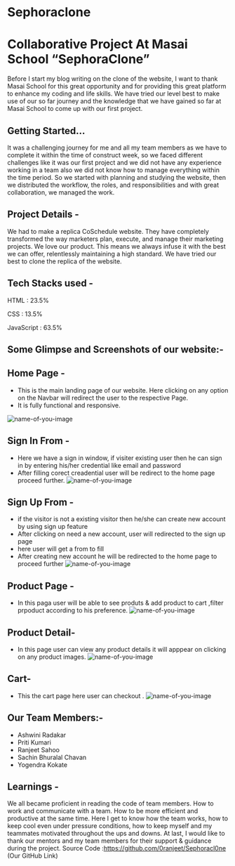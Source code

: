 # Sephoraclone
# Collaborative Project At Masai School “SephoraClone”

Before I start my blog writing on the clone of the website, I want to thank Masai School for this great opportunity and for providing this great platform to enhance my coding and life skills.
We have tried our level best to make use of our so far journey and the knowledge that we have gained so far at Masai School to come up with our first project.


## Getting Started…

It was a challenging journey for me and all my team members as we have to complete it within the time of construct week, so we faced different challenges like it was our first project and we did not have any experience working in a team also we did not know how to manage everything within the time period. So we started with planning and studying the website, then we distributed the workflow, the roles, and responsibilities and with great collaboration, we managed the work.

## Project Details -

We had to make a replica CoSchedule website. They have completely transformed the way marketers plan, execute, and manage their marketing projects. We love our product. This means we always infuse it with the best we can offer, relentlessly maintaining a high standard.
We have tried our best to clone the replica of the website.


## Tech Stacks used -
HTML :  23.5%
>
CSS : 13.5%
>
JavaScript : 63.5%

## Some Glimpse and Screenshots of our website:-

## Home Page -

* This is the main landing page of our website. Here clicking on any option on the Navbar will redirect the user to the respective  Page.
* It is fully functional and responsive.

![name-of-you-image](https://github.com/0ranjeet/sephoraclone/blob/main/images/Screenshot%202022-06-18%20171032.png?raw=true)
## Sign In From -

* Here we have a sign in window, if visiter existing user then he can sign in by entering his/her credential like email and password 
* After filling corect creadential user will be redirect to the home page proceed further.
![name-of-you-image](https://github.com/0ranjeet/sephoraclone/blob/main/images/Screenshot%202022-06-18%20171355.png?raw=true)

## Sign Up From -

* if the visitor is not a existing visitor then he/she can create new account by using sign up feature
* After clicking on need a new account, user will redirected to the sign up page
* here user will get a from to fill
* After creating new account he will be redirected to the home page to proceed further
![name-of-you-image](https://github.com/0ranjeet/sephoraclone/blob/main/images/Screenshot%202022-06-18%20171322.png?raw=true)


## Product Page  -
* In this paga user will be able to see produts & add product to cart ,filter prpoduct according to his preference.
![name-of-you-image](https://raw.githubusercontent.com/0ranjeet/sephoraclone/766aa6a92f00e392efb504ccd1e34da77012738b/images/Screenshot%202022-06-19%20192817.png)
## Product Detail-
* In this page user can view any product details it will apppear on clicking on any product images.
![name-of-you-image](https://raw.githubusercontent.com/0ranjeet/sephoraclone/766aa6a92f00e392efb504ccd1e34da77012738b/images/Screenshot%202022-06-19%20193451.png)
## Cart-
* This the cart page here user can checkout .
![name-of-you-image](https://github.com/0ranjeet/sephoraclone/blob/main/images/Screenshot%202022-06-18%20171322.png?raw=true)


## Our Team Members:-
* Ashwini Radakar
* Priti Kumari
* Ranjeet Sahoo
* Sachin Bhuralal Chavan
* Yogendra Kokate

## Learnings -
We all became proficient in reading the code of team members. 
How to work and communicate with a team.
How to be more efficient and productive at the same time.
Here I get to know how the team works, how to keep cool even under pressure conditions, how to keep myself and my teammates motivated throughout the ups and downs.
At last, I would like to thank our mentors and my team members for their support & guidance during the project.
Source Code :https://github.com/0ranjeet/Sephoracl0ne
(Our GitHub Link)
